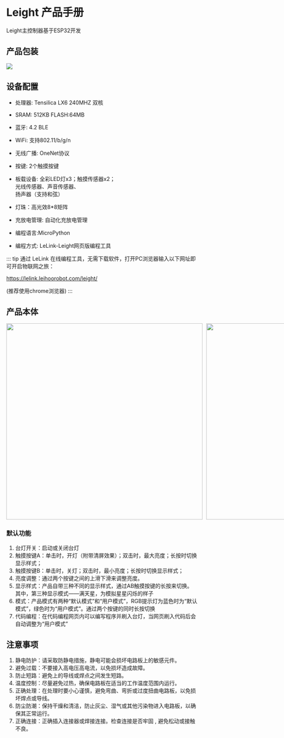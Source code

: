 # Leight 产品手册

Leight主控制器基于ESP32开发

## 产品包装

![](/Leight/package.png)
## 设备配置
* 处理器: Tensilica LX6 240MHZ 双核

* SRAM: 512KB FLASH:64MB

* 蓝牙: 4.2 BLE

* WiFi: 支持802.11/b/g/n

* 无线广播: OneNet协议
* 按键: 2个触摸按键

* 板载设备: 全彩LED灯x3；触摸传感器x2；<br>
 光线传感器、声音传感器、<br>
  扬声器（支持和弦）

* 灯珠：高光效8*8矩阵

* 充放电管理: 自动化充放电管理

* 编程语言:MicroPython

* 编程方式: LeLink-Leight网页版编程工具


::: tip
通过 LeLink 在线编程工具，无需下载软件，打开PC浏览器输入以下网址即可开启物联网之旅：

https://lelink.leihoorobot.com/leight/

(推荐使用chrome浏览器)
:::
## 产品本体
<div style="display: grid;grid-template-columns: auto auto;gap: 10px;">
<img src="/Leight/台灯.png" style="height: 517px"/>
<img src="/Leight/台灯介绍.png" style="height: 517px"/>
</div>

### 默认功能
1. 台灯开关：启动或关闭台灯
2. 触摸按键A：单击时，开灯（附带清屏效果）；双击时，最大亮度；长按时切换显示样式；
3. 触摸按键B：单击时，关灯；双击时，最小亮度；长按时切换显示样式；
4. 亮度调整：通过两个按键之间的上滑下滑来调整亮度。
5. 显示样式：产品自带三种不同的显示样式，通过AB触摸按键的长按来切换。其中，第三种显示模式——满天星，为模拟星星闪烁的样子
6. 模式：产品模式有两种“默认模式”和“用户模式”，RGB提示灯为蓝色时为“默认模式”，绿色时为“用户模式”。通过两个按键的同时长按切换
7. 代码编程：在代码编程网页内可以编写程序并刷入台灯，当网页刷入代码后会自动调整为“用户模式”

## 注意事项
1. 静电防护：请采取防静电措施，静电可能会损坏电路板上的敏感元件。
2. 避免过载：不要接入高电压高电流，以免损坏造成故障。
3. 防止短路：避免上的导线或焊点之间发生短路。
4. 温度控制：尽量避免过热，确保电路板在适当的工作温度范围内运行。
5. 正确处理：在处理时要小心谨慎，避免弯曲、弯折或过度扭曲电路板，以免损坏焊点或导线。
6. 防尘防潮：保持干燥和清洁，防止灰尘、湿气或其他污染物进入电路板，以确保其正常运行。
7. 正确连接：正确插入连接器或焊接连接。检查连接是否牢固 , 避免松动或接触不良。